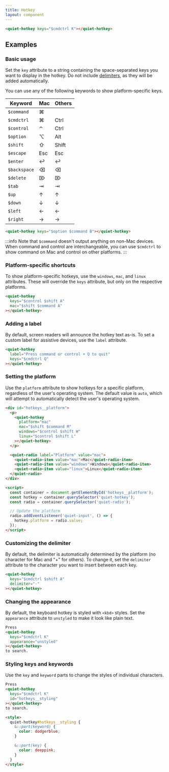 ```yaml
---
title: Hotkey
layout: component
---
```


```html {.example}
<quiet-hotkey keys="$cmdctrl K"></quiet-hotkey>
```

## Examples

### Basic usage

Set the `key` attribute to a string containing the space-separated keys you want to display in the hotkey. Do not include [delimiters](#customizing-the-delimiter), as they will be added automatically.

You can use any of the following keywords to show platform-specific keys.

| Keyword      | Mac | Others    |
|--------------|-----|-----------|
| `$command`   | ⌘   |           |
| `$cmdctrl`   | ⌘   | Ctrl      |
| `$control`   | ⌃   | Ctrl      |
| `$option`    | ⌥   | Alt       |
| `$shift`     | ⇧   | Shift     |
| `$escape`    | Esc | Esc       |
| `$enter`     | ↩   | ↩         |
| `$backspace` | ⌫   | ⌫         |
| `$delete`    | ⌦   | ⌦         |
| `$tab`       | ⇥   | ⇥         |
| `$up`        | ↑   | ↑         |
| `$down`      | ↓   | ↓         |
| `$left`      | ←   | ←         |
| `$right`     | →   | →         |

```html {.example}
<quiet-hotkey keys="$option $command B"></quiet-hotkey>
```

:::info
Note that `$command` doesn't output anything on non-Mac devices. When command and control are interchangeable, you can use `$cmdctrl` to show command on Mac and control on other platforms.
:::

### Platform-specific shortcuts

To show platform-specific hotkeys, use the `windows`, `mac`, and `linux` attributes. These will override the `keys` attribute, but only on the respective platforms.

```html {.example}
<quiet-hotkey
  keys="$control $shift A"
  mac="$shift $command A"
></quiet-hotkey>
```

### Adding a label

By default, screen readers will announce the hotkey text as-is. To set a custom label for assistive devices, use the `label` attribute.

```html {.example}
<quiet-hotkey
  label="Press command or control + Q to quit"
  keys="$cmdctrl Q"
></quiet-hotkey>
```

### Setting the platform

Use the `platform` attribute to show hotkeys for a specific platform, regardless of the user's operating system. The default value is `auto`, which will attempt to automatically detect the user's operating system.

```html {.example}
<div id="hotkeys__platform">
  <p>
    <quiet-hotkey 
      platform="mac"
      mac="$shift $command M"
      windows="$control $shift W"
      linux="$control $shift L"
    ></quiet-hotkey>
  </p>

  <quiet-radio label="Platform" value="mac">
    <quiet-radio-item value="mac">Mac</quiet-radio-item>
    <quiet-radio-item value="windows">Windows</quiet-radio-item>
    <quiet-radio-item value="linux">Linux</quiet-radio-item>
  </quiet-radio>
</div>

<script>
  const container = document.getElementById('hotkeys__platform');
  const hotkey = container.querySelector('quiet-hotkey');
  const radio = container.querySelector('quiet-radio');

  // Update the platform
  radio.addEventListener('quiet-input', () => {
    hotkey.platform = radio.value;
  });
</script>
```

### Customizing the delimiter

By default, the delimiter is automatically determined by the platform (no character for Mac and "+" for others). To change it, set the `delimiter` attribute to the character you want to insert between each key.

```html {.example}
<quiet-hotkey 
  keys="$cmdctrl $shift A" 
  delimiter="·"
></quiet-hotkey>
```

### Changing the appearance

By default, the keyboard hotkey is styled with `<kbd>` styles. Set the `appearance` attribute to `unstyled` to make it look like plain text.

```html {.example}
Press 
<quiet-hotkey 
  keys="$cmdctrl K"
  appearance="unstyled"
></quiet-hotkey>
to search.
```

### Styling keys and keywords

Use the `key` and `keyword` parts to change the styles of individual characters.

```html {.example}
Press 
<quiet-hotkey 
  keys="$cmdctrl K"
  id="hotkeys__styling"
></quiet-hotkey>
to search.

<style>
  quiet-hotkey#hotkeys__styling {
    &::part(keyword) {
      color: dodgerblue;
    }

    &::part(key) {
      color: deeppink;
    }
  }
</style>
```
